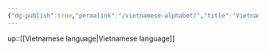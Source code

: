 ```yaml
---
{"dg-publish":true,"permalink":"/vietnamese-alphabet/","title":"Vietnamese alphabet","tags":["language","vietnamese"]}
---
```



up::[[Vietnamese language\|Vietnamese language]]

